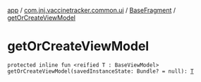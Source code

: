 [app](../../index.md) / [com.jnj.vaccinetracker.common.ui](../index.md) / [BaseFragment](index.md) / [getOrCreateViewModel](./get-or-create-view-model.md)

# getOrCreateViewModel

`protected inline fun <reified T : BaseViewModel> getOrCreateViewModel(savedInstanceState: Bundle? = null): `[`T`](get-or-create-view-model.md#T)